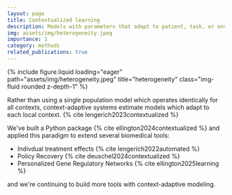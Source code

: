 ```yaml
---
layout: page
title: Contextualized learning
description: Models with parameters that adapt to patient, task, or environmental context to support personalized inference.
img: assets/img/heterogeneity.jpeg
importance: 1
category: methods
related_publications: true
---
```


<div class="row">
    <div class="col-sm mt-3 mt-md-0">
        {% include figure.liquid loading="eager" path="assets/img/heterogeneity.jpeg" title="heterogeneity" class="img-fluid rounded z-depth-1" %}
    </div>
</div>
<p>
    Rather than using a single population model which operates identically for all contexts, context-adaptive systems estimate models which adapt to each local context. {% cite lengerich2023contextualized %}
</p>

<p>
We've built a Python package {% cite ellington2024contextualized %} and applied this paradigm to extend several biomedical tools:
    <ul>
        <li>Indivdual treatment effects {% cite lengerich2022automated %}</li>
        <li>Policy Recovery {% cite deuschel2024contextualized %}</li>
        <li>Personalized Gene Regulatory Networks {% cite ellington2025learning %}</li>
    </ul>
and we're continuing to build more tools with context-adaptive modeling.
</p>
<br/><br/>
